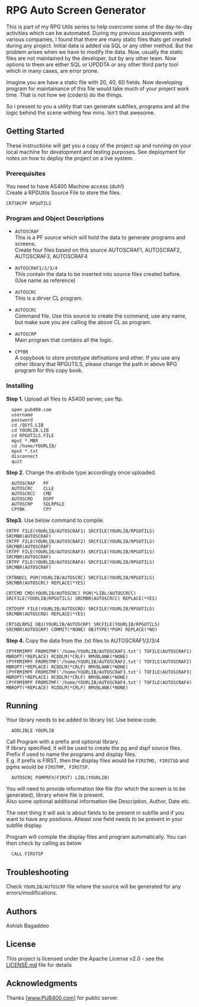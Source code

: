 # RPG Auto Screen Generator

This is part of my RPG Utils series to help overcome some of the day-to-day activities which can be automated.
During my previous assignments with various companies, I found that there are many static files thats get created during any project.
Initial data is added via SQL or any other method. But the problem arises when we have to modify the data. Now, usually the static files are not maintained by the developer, but by any other team. Now options to them are either SQL or UPDDTA or any other third party tool which in many cases, are error prone.

Imagine you are have a static file with 20, 40, 60 fields. Now developing program for maintainance of this file would take much of your project work time. That is not how we (coders) do the things.

So i present to you a utility that can generate subfiles, programs and all the logic behind the scene withing few mins. Isn't that awesome. 

## Getting Started

These instructions will get you a copy of the project up and running on your local machine for development and testing purposes. See deployment for notes on how to deploy the project on a live system.

### Prerequisites

You need to have AS400 Machine access (duh!)  
Create a RPGUtils Source File to store the files.
```
CRTSRCPF RPGUTILS
```

### Program and Object Descriptions  
  
  * `AUTOSCRAF`  
  This is a PF source which will hold the data to generate programs and screens.  
  Create four files based on this source AUTOSCRAF1, AUTOSCRAF2, AUTOSCRAF3, AUTOSCRAF4  

  * `AUTOSCRAF1/2/3/4`  
  This contain the data to be inserted into source files created before. (Use name as reference)  

  * `AUTOSCRC`  
  This is a dirver CL program.  

  * `AUTOSCRC`  
  Command file. Use this source to create the command, use any name, but make sure you are calling the above CL as program.  

  * `AUTOSCRP`  
  Main program that contains all the logic.  

  * `CPYBK`  
  A copybook to store prototype definations and other. If you use any other library that RPGUTILS, please change the path in above RPG program for this copy book.  


### Installing

**Step 1.**
Upload all files to AS400 server, use ftp.
```
  open pub400.com
  username
  password
  cd /QSYS.LIB
  cd YOURLIB.LIB
  cd RPGUTILS.FILE
  mput *.MBR
  cd /home/YOURLIB/
  mput *.txt
  disconnect
  quit
```
**Step 2.**
Change the atribute type accordingly once uploaded.
```
  AUTOSCRAF   PF      
  AUTOSCRC    CLLE    
  AUTOSCRCC   CMD     
  AUTOSCRD    DSPF    
  AUTOSCRP    SQLRPGLE
  CPYBK       CPY       
```
**Step3.**
Use below command to compile.
```
CRTPF FILE(YOURLIB/AUTOSCRAF1) SRCFILE(YOURLIB/RPGUTILS) SRCMBR(AUTOSCRAF) 
CRTPF FILE(YOURLIB/AUTOSCRAF2) SRCFILE(YOURLIB/RPGUTILS) SRCMBR(AUTOSCRAF) 
CRTPF FILE(YOURLIB/AUTOSCRAF3) SRCFILE(YOURLIB/RPGUTILS) SRCMBR(AUTOSCRAF) 
CRTPF FILE(YOURLIB/AUTOSCRAF4) SRCFILE(YOURLIB/RPGUTILS) SRCMBR(AUTOSCRAF) 

CRTBNDCL PGM(YOURLIB/AUTOSCRC) SRCFILE(YOURLIB/RPGUTILS) SRCMBR(AUTOSCRC) REPLACE(*YES) 

CRTCMD CMD(YOURLIB/AUTOSCRC) PGM(*LIBL/AUTOSCRCC) SRCFILE(YOURLIB/RPGUTILS) SRCMBR(AUTOSCRCC) REPLACE(*YES) 

CRTDSPF FILE(YOURLIB/AUTOSCRD) SRCFILE(YOURLIB/RPGUTILS) SRCMBR(AUTOSCRD) REPLACE(*YES)              

CRTSQLRPGI OBJ(YOURLIB/AUTOSCRP) SRCFILE(YOURLIB/RPGUTILS) SRCMBR(AUTOSCRP) COMMIT(*NONE) OBJTYPE(*PGM) REPLACE(*NO)               

```

**Step 4.** 
Copy the data from the .txt files to AUTOSCRAF1/2/3/4
```
CPYFRMIMPF FROMSTMF('/home/YOURLIB/AUTOSCRAF1.txt') TOFILE(AUTOSCRAF1) MBROPT(*REPLACE) RCDDLM(*CRLF) RMVBLANK(*NONE)
CPYFRMIMPF FROMSTMF('/home/YOURLIB/AUTOSCRAF2.txt') TOFILE(AUTOSCRAF2) MBROPT(*REPLACE) RCDDLM(*CRLF) RMVBLANK(*NONE)
CPYFRMIMPF FROMSTMF('/home/YOURLIB/AUTOSCRAF3.txt') TOFILE(AUTOSCRAF3) MBROPT(*REPLACE) RCDDLM(*CRLF) RMVBLANK(*NONE)
CPYFRMIMPF FROMSTMF('/home/YOURLIB/AUTOSCRAF4.txt') TOFILE(AUTOSCRAF4) MBROPT(*REPLACE) RCDDLM(*CRLF) RMVBLANK(*NONE)
```


## Running

Your library needs to be added to library list. Use below code.
```
  ADDLIBLE YOURLIB
 ```
Call Program with a prefix and optional library.  
If library specified, it will be used to create the pg and dspf source files.  
Prefix if used to name the programs and display files.  
E.g. if prefix is FIRST, then the display files would be `FIRSTMD, FIRSTSD` and pgms would be `FIRSTMP, FIRSTSP`.  
```
  AUTOSCRC PGMPRFX(FIRST) LIBL(YOURLIB)  
```

You will need to provide information like file (for which the screen is to be generated), library where file is present.  
Also some optional additional information like Description, Author, Date etc.  

The next thing it will ask is about fields to be present in subfile and if you want to have any positions.
Alteast one field needs to be present in your subfile display.

Program will comiple the display files and program automatically.
You can then check by calling as below
```
  CALL FIRSTSP
```

## Troubleshooting
Check `YOURLIB/AUTOSCRF` file where the source will be generated for any errors/modifications.

## Authors

Ashish Bagaddeo

## License

This project is licensed under the Apache License v2.0 - see the [LICENSE.md](LICENSE.md) file for details

## Acknowledgments
Thanks [www.PUB400.com] for public server.
